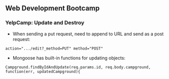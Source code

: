 ## Web Development Bootcamp

### YelpCamp: Update and Destroy
* When sending a put request, need to append to URL and send as a post request:
```
action=".../edit?_method=PUT" method="POST"
```
* Mongoose has built-in functions for updating objects:
```
Campground.findByIdAndUpdate(req.params.id, req.body.campground, function(err, updatedCampground){
```

